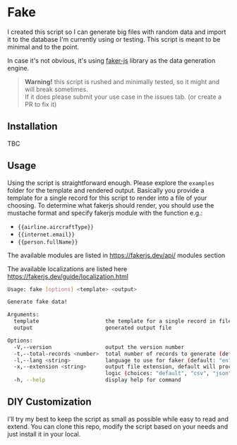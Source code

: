 # Fake

I created this script so I can generate big files with random data and import it to the database I'm currently using or testing. This script is meant to be minimal and to the point.

In case it's not obvious, it's using [faker-js](https://github.com/faker-js/faker) library as the data generation engine.

> **Warning!** this script is rushed and minimally tested, so it might and will break sometimes.  
> If it does please submit your use case in the issues tab. (or create a PR to fix it)

## Installation

TBC

## Usage

Using the script is straightforward enough. Please explore the `examples` folder for the template and rendered output. Basically you provide a template for a single record for this script to render into a file of your choosing. To determine what fakerjs should render, you should use the mustache format and specify fakerjs module with the function e.g.:

- `{{airline.aircraftType}}`
- `{{internet.email}}`
- `{{person.fullName}}`

The available modules are listed in <https://fakerjs.dev/api/> modules section

The available localizations are listed here <https://fakerjs.dev/guide/localization.html>

```bash
Usage: fake [options] <template> <output>

Generate fake data!

Arguments:
  template                     the template for a single record in file format
  output                       generated output file

Options:
  -V,--version                 output the version number
  -t,--total-records <number>  total number of records to generate (default: 1000)
  -l,--lang <string>           language to use for faker (default: "en")
  -x,--extension <string>      output file extension, default will process template without any additional
                               logic (choices: "default", "csv", "json")
  -h, --help                   display help for command
```

## DIY Customization

I'll try my best to keep the script as small as possible while easy to read and extend. You can clone this repo, modify the script based on your needs and just install it in your local.
